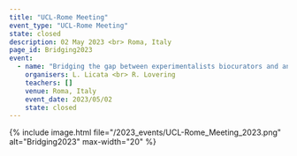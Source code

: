 ```yaml
---
title: "UCL-Rome Meeting"
event_type: "UCL-Rome Meeting"
state: closed
description: 02 May 2023 <br> Roma, Italy
page_id: Bridging2023
event:
  - name: "Bridging the gap between experimentalists biocurators and analysis tool providers."
    organisers: L. Licata <br> R. Lovering
    teachers: []
    venue: Roma, Italy
    event_date: 2023/05/02
    state: closed
---
```


{% include image.html file="/2023_events/UCL-Rome_Meeting_2023.png"  alt="Bridging2023" max-width="20" %}

